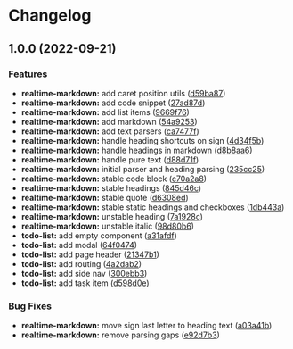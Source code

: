 # Changelog

## 1.0.0 (2022-09-21)


### Features

* **realtime-markdown:** add caret position utils ([d59ba87](https://github.com/howtodoappdevelopment/blank-page/commit/d59ba870bdbe009b4a8dc6e315ff9030917fade4))
* **realtime-markdown:** add code snippet ([27ad87d](https://github.com/howtodoappdevelopment/blank-page/commit/27ad87d6ce29b8853b9cc8b6eeb34f9221104324))
* **realtime-markdown:** add list items ([9669f76](https://github.com/howtodoappdevelopment/blank-page/commit/9669f76a9e2fe329727063ee18c161efb92c4d67))
* **realtime-markdown:** add markdown ([54a9253](https://github.com/howtodoappdevelopment/blank-page/commit/54a925308a9d8e07cc83404866f93918cde776b9))
* **realtime-markdown:** add text parsers ([ca7477f](https://github.com/howtodoappdevelopment/blank-page/commit/ca7477f4a97ea9f4d767690f387f72cf22c0e120))
* **realtime-markdown:** handle heading shortcuts on sign ([4d34f5b](https://github.com/howtodoappdevelopment/blank-page/commit/4d34f5bdf32257e3abc920e57c043ce87d8eee6f))
* **realtime-markdown:** handle headings in markdown ([d8b8aa6](https://github.com/howtodoappdevelopment/blank-page/commit/d8b8aa6ab9c91a2d7cd0700c4cf86bbb9b2dbf9f))
* **realtime-markdown:** handle pure text ([d88d71f](https://github.com/howtodoappdevelopment/blank-page/commit/d88d71f295aa17bdee7920f5aabe8cec358e275e))
* **realtime-markdown:** initial parser and heading parsing ([235cc25](https://github.com/howtodoappdevelopment/blank-page/commit/235cc252f0c7b1c390b1e14db21b628cca8245f9))
* **realtime-markdown:** stable code block ([c70a2a8](https://github.com/howtodoappdevelopment/blank-page/commit/c70a2a8227f638914b21e7d323e0e51d2d11dd3f))
* **realtime-markdown:** stable headings ([845d46c](https://github.com/howtodoappdevelopment/blank-page/commit/845d46cf0da8c7900b88df23457494f2333c223b))
* **realtime-markdown:** stable quote ([d6308ed](https://github.com/howtodoappdevelopment/blank-page/commit/d6308edd54250797b3416f3622ebf74cc1eca873))
* **realtime-markdown:** stable static headings and checkboxes ([1db443a](https://github.com/howtodoappdevelopment/blank-page/commit/1db443a21c21f9348dd1d5c25c1a808cc2bb59db))
* **realtime-markdown:** unstable heading ([7a1928c](https://github.com/howtodoappdevelopment/blank-page/commit/7a1928c02aaa5a35ea2dd8dd4b1dd20bbf848dc4))
* **realtime-markdown:** unstable italic ([98d80b6](https://github.com/howtodoappdevelopment/blank-page/commit/98d80b6f192f217dd2af80fb781d91f6c0049bf5))
* **todo-list:** add empty component ([a31afdf](https://github.com/howtodoappdevelopment/blank-page/commit/a31afdf42639173f907378ec0778d2bfd652a2d9))
* **todo-list:** add modal ([64f0474](https://github.com/howtodoappdevelopment/blank-page/commit/64f0474cf4f634af15f9eb85b0607a2480b3ad7a))
* **todo-list:** add page header ([21347b1](https://github.com/howtodoappdevelopment/blank-page/commit/21347b1ad8ecd214967cbdc2bab4015213a74001))
* **todo-list:** add routing ([4a2dab2](https://github.com/howtodoappdevelopment/blank-page/commit/4a2dab2e19947fce3449a80650ebd5ff5560263f))
* **todo-list:** add side nav ([300ebb3](https://github.com/howtodoappdevelopment/blank-page/commit/300ebb368fd915e20b50225234f6959d83b6b83d))
* **todo-list:** add task item ([d598d0e](https://github.com/howtodoappdevelopment/blank-page/commit/d598d0ea125ca21c99f035edd287e17e7ef270ef))


### Bug Fixes

* **realtime-markdown:** move sign last letter to heading text ([a03a41b](https://github.com/howtodoappdevelopment/blank-page/commit/a03a41b523175a6f69eb11569dd2cb597da91405))
* **realtime-markdown:** remove parsing gaps ([e92d7b3](https://github.com/howtodoappdevelopment/blank-page/commit/e92d7b38576c8287e9d1d144def22424867482fe))
